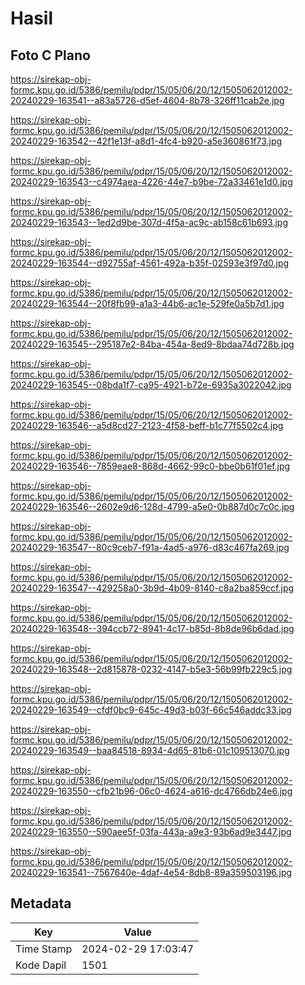 # Hasil

## Foto C Plano

https://sirekap-obj-formc.kpu.go.id/5386/pemilu/pdpr/15/05/06/20/12/1505062012002-20240229-163541--a83a5726-d5ef-4604-8b78-326ff11cab2e.jpg

https://sirekap-obj-formc.kpu.go.id/5386/pemilu/pdpr/15/05/06/20/12/1505062012002-20240229-163542--42f1e13f-a8d1-4fc4-b920-a5e360861f73.jpg

https://sirekap-obj-formc.kpu.go.id/5386/pemilu/pdpr/15/05/06/20/12/1505062012002-20240229-163543--c4974aea-4226-44e7-b9be-72a33461e1d0.jpg

https://sirekap-obj-formc.kpu.go.id/5386/pemilu/pdpr/15/05/06/20/12/1505062012002-20240229-163543--1ed2d9be-307d-4f5a-ac9c-ab158c61b693.jpg

https://sirekap-obj-formc.kpu.go.id/5386/pemilu/pdpr/15/05/06/20/12/1505062012002-20240229-163544--d92755af-4561-492a-b35f-02593e3f97d0.jpg

https://sirekap-obj-formc.kpu.go.id/5386/pemilu/pdpr/15/05/06/20/12/1505062012002-20240229-163544--20f8fb99-a1a3-44b6-ac1e-529fe0a5b7d1.jpg

https://sirekap-obj-formc.kpu.go.id/5386/pemilu/pdpr/15/05/06/20/12/1505062012002-20240229-163545--295187e2-84ba-454a-8ed9-8bdaa74d728b.jpg

https://sirekap-obj-formc.kpu.go.id/5386/pemilu/pdpr/15/05/06/20/12/1505062012002-20240229-163545--08bda1f7-ca95-4921-b72e-6935a3022042.jpg

https://sirekap-obj-formc.kpu.go.id/5386/pemilu/pdpr/15/05/06/20/12/1505062012002-20240229-163546--a5d8cd27-2123-4f58-beff-b1c77f5502c4.jpg

https://sirekap-obj-formc.kpu.go.id/5386/pemilu/pdpr/15/05/06/20/12/1505062012002-20240229-163546--7859eae8-868d-4662-99c0-bbe0b61f01ef.jpg

https://sirekap-obj-formc.kpu.go.id/5386/pemilu/pdpr/15/05/06/20/12/1505062012002-20240229-163546--2602e9d6-128d-4799-a5e0-0b887d0c7c0c.jpg

https://sirekap-obj-formc.kpu.go.id/5386/pemilu/pdpr/15/05/06/20/12/1505062012002-20240229-163547--80c9ceb7-f91a-4ad5-a976-d83c467fa269.jpg

https://sirekap-obj-formc.kpu.go.id/5386/pemilu/pdpr/15/05/06/20/12/1505062012002-20240229-163547--429258a0-3b9d-4b09-8140-c8a2ba859ccf.jpg

https://sirekap-obj-formc.kpu.go.id/5386/pemilu/pdpr/15/05/06/20/12/1505062012002-20240229-163548--394ccb72-8941-4c17-b85d-8b8de96b6dad.jpg

https://sirekap-obj-formc.kpu.go.id/5386/pemilu/pdpr/15/05/06/20/12/1505062012002-20240229-163548--2d815878-0232-4147-b5e3-56b99fb229c5.jpg

https://sirekap-obj-formc.kpu.go.id/5386/pemilu/pdpr/15/05/06/20/12/1505062012002-20240229-163549--cfdf0bc9-645c-49d3-b03f-66c546addc33.jpg

https://sirekap-obj-formc.kpu.go.id/5386/pemilu/pdpr/15/05/06/20/12/1505062012002-20240229-163549--baa84518-8934-4d65-81b6-01c109513070.jpg

https://sirekap-obj-formc.kpu.go.id/5386/pemilu/pdpr/15/05/06/20/12/1505062012002-20240229-163550--cfb21b96-06c0-4624-a616-dc4766db24e6.jpg

https://sirekap-obj-formc.kpu.go.id/5386/pemilu/pdpr/15/05/06/20/12/1505062012002-20240229-163550--590aee5f-03fa-443a-a9e3-93b6ad9e3447.jpg

https://sirekap-obj-formc.kpu.go.id/5386/pemilu/pdpr/15/05/06/20/12/1505062012002-20240229-163541--7567640e-4daf-4e54-8db8-89a359503196.jpg


## Metadata

| Key        | Value               |
| ---------- | ------------------- |
| Time Stamp | 2024-02-29 17:03:47 |
| Kode Dapil | 1501                |



